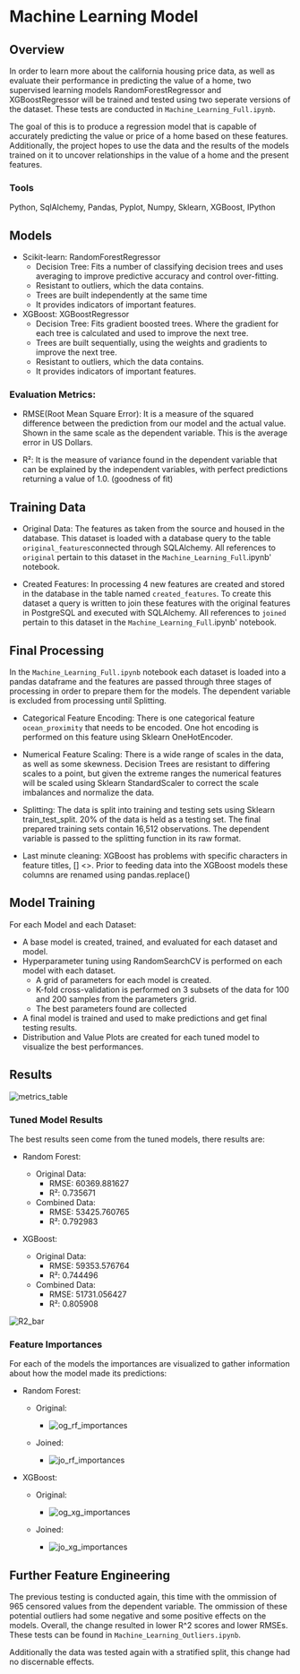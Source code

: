 # Machine Learning Model

## Overview
In order to learn more about the california housing price data, as well as evaluate their performance in predicting the value of a home, two supervised learning models RandomForestRegressor and XGBoostRegressor will be trained and tested using two seperate versions of the dataset. These tests are conducted in `Machine_Learning_Full.ipynb`.

The goal of this is to produce a regression model that is capable of accurately predicting the value or price of a home based on these features. Additionally, the project hopes to use the data and the results of the models trained on it to uncover relationships in the value of a home and the present features. 

### Tools
Python, SqlAlchemy, Pandas, Pyplot, Numpy, Sklearn, XGBoost, IPython

## Models

- Scikit-learn: RandomForestRegressor
    - Decision Tree: Fits a number of classifying decision trees and uses averaging to improve predictive accuracy and control over-fitting.
    - Resistant to outliers, which the data contains.
    - Trees are built independently at the same time
    - It provides indicators of important features.
- XGBoost: XGBoostRegressor
    - Decision Tree: Fits gradient boosted trees. Where the gradient for each tree is calculated and used to improve the next tree.
    - Trees are built sequentially, using the weights and gradients to improve the next tree.
    - Resistant to outliers, which the data contains.
    - It provides indicators of important features.
    

### Evaluation Metrics:

- RMSE(Root Mean Square Error): It is a measure of the squared difference between the prediction from our model and the actual value. Shown in the same scale as the dependent variable. This is the average error in US Dollars.

- R²: It is the measure of variance found in the dependent variable that can be explained by the independent variables, with perfect predictions returning a value of 1.0. (goodness of fit) 

## Training Data

- Original Data: The features as taken from the source and housed in the database. This dataset is loaded with a database query to the table `original_features`connected through SQLAlchemy. All references to `original` pertain to this dataset in the `Machine_Learning_Full`.ipynb' notebook.

- Created Features: In processing 4 new features are created and stored in the database in the table named `created_features`. To create this dataset a query is written to join these features with the original features in  PostgreSQL and executed with SQLAlchemy. All references to `joined` pertain to this dataset in the `Machine_Learning_Full`.ipynb' notebook.

## Final Processing
In the `Machine_Learning_Full.ipynb` notebook each dataset is loaded into a pandas dataframe and the features are passed through three stages of processing in order to prepare them for the models. The dependent variable is excluded from processing until Splitting.

- Categorical Feature Encoding: There is one categorical feature `ocean_proximity` that needs to be encoded. One hot encoding is performed on this feature using Sklearn OneHotEncoder.

- Numerical Feature Scaling: There is a wide range of scales in the data, as well as some skewness. Decision Trees are resistant to differing scales to a point, but given the extreme ranges the numerical features will be scaled using Sklearn StandardScaler to correct the scale imbalances and normalize the data.

- Splitting: The data is split into training and testing sets using Sklearn train_test_split. 20% of the data is held as a testing set. The final prepared training sets contain 16,512 observations. The dependent variable is passed to the splitting function in its raw format. 

- Last minute cleaning: XGBoost has problems with specific characters in feature titles, [] <>. Prior to feeding data into the XGBoost models these columns are renamed using pandas.replace()



## Model Training
For each Model and each Dataset:
- A base model is created, trained, and evaluated for each dataset and model.
- Hyperparameter tuning using RandomSearchCV is performed on each model with each dataset.
    - A grid of parameters for each model is created.
    - K-fold cross-validation is performed on 3 subsets of the data for 100 and 200 samples from the parameters grid.
    - The best parameters found are collected
- A final model is trained and used to make predictions and get final testing results.
- Distribution and Value Plots are created for each tuned model to visualize the best performances.


## Results

![metrics_table](https://github.com/TBrickey/Project_One/blob/Jacob/MachineLearning/Resources/metrics_table.png)

### Tuned Model Results
The best results seen come from the tuned models, there results are:

- Random Forest:
    - Original Data:
        - RMSE: 60369.881627
        - R²: 0.735671
    - Combined Data:
        - RMSE: 53425.760765
        - R²: 0.792983

- XGBoost:
    - Original Data:
        - RMSE: 59353.576764
        - R²: 0.744496
    - Combined Data:
        - RMSE: 51731.056427
        - R²: 0.805908

![R2_bar](https://github.com/TBrickey/Project_One/blob/Jacob/MachineLearning/Resources/R2_bar.png)

### Feature Importances
For each of the models the importances are visualized to gather information about how the model made its predictions:

- Random Forest:
    - Original:
    
        - ![og_rf_importances](https://github.com/TBrickey/Project_One/blob/Jacob/MachineLearning/Resources/og_rf_importances.png)

    - Joined:
    
        - ![jo_rf_importances](https://github.com/TBrickey/Project_One/blob/Jacob/MachineLearning/Resources/jo_rf_importances.png)


- XGBoost:
    - Original:
    
        - ![og_xg_importances](https://github.com/TBrickey/Project_One/blob/Jacob/MachineLearning/Resources/og_xg_importances.png)

    - Joined:
    
        - ![jo_xg_importances](https://github.com/TBrickey/Project_One/blob/Jacob/MachineLearning/Resources/jo_xg_importances.png)


## Further Feature Engineering

The previous testing is conducted again, this time with the ommission of 965 censored values from the dependent variable. The ommission of these potential outliers had some negative and some positive effects on the models. Overall, the change resulted in lower R^2 scores and lower RMSEs. These tests can be found in `Machine_Learning_Outliers.ipynb`.

Additionally the data was tested again with a stratified split, this change had no discernable effects.




